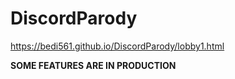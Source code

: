 # DiscordParody
https://bedi561.github.io/DiscordParody/lobby1.html

**SOME FEATURES ARE IN PRODUCTION**

